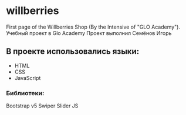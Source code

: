 # willberries
First page of the Willberries Shop (By the Intensive of "GLO Academy").
Учебный проект в Glo Academy 
Проект выполнил Семёнов Игорь
## В проекте использовались языки:
- HTML
- CSS
- JavaScript
### Библиотеки:
Bootstrap v5
Swiper Slider JS
